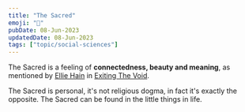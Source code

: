 ```yaml
---
title: "The Sacred"
emoji: "👼"
pubDate: 08-Jun-2023
updatedDate: 08-Jun-2023
tags: ["topic/social-sciences"]
---
```


The Sacred is a feeling of **connectedness, beauty and meaning**, as mentioned by [Ellie Hain](https://twitter.com/ellie__hain) in [Exiting The Void](https://www.youtube.com/watch?v=BqB-1ABZJSM).

The Sacred is personal, it's not religious dogma, in fact it's exactly the opposite. The Sacred can be found in the little things in life.